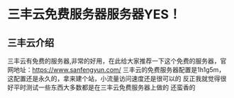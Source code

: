 ﻿# 三丰云免费服务器服务器YES！

## 三丰云介绍
三丰云有免费的服务器,非常的好用，在此给大家推荐一下这个免费的服务器，官网地址：https://www.sanfengyun.com/
三丰云的免费服务器配置是1h1g5m，这配置还是永久的，拿来建个站，小流量访问速度还是很可以的
反正我就觉得很好平时测试一些东西大多数都是在三丰云免费服务器上做的
还蛮香的
